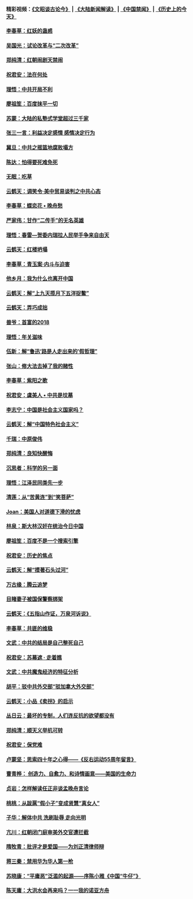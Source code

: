 #### 精彩视频：[《文昭谈古论今》](https://github.com/gfw-breaker/wenzhao) | [《大陆新闻解读》](https://github.com/gfw-breaker/ntdtv-comedy) | [《中国禁闻》](https://github.com/gfw-breaker/ntdtv-news) | [《历史上的今天》](https://github.com/gfw-breaker/today-in-history) 

#### [李春草：红妖的蛊惑](../pages/nsc993/n11017095.md?t=02011830) 

#### [吴国光：试论改革与“二次改革”](../pages/nsc993/n11017055.md?t=02011830) 

#### [郑纯清：红朝闹剧天禁闹](../pages/nsc993/n11017030.md?t=02011830) 

#### [祝君安：法在何处](../pages/nsc993/n11017021.md?t=02011830) 

#### [理悟：中共开局不利](../pages/nsc993/n11016938.md?t=02011830) 

#### [廖祖笙：百度抹平一切](../pages/nsc993/n11014925.md?t=02011830) 

#### [苏蒙：大陆的私塾式学堂超过三千家](../pages/nsc993/n11014334.md?t=02011830) 

#### [张三一言：利益决定感情 感情决定行为](../pages/nsc993/n11012463.md?t=02011830) 

#### [冀旦：中共之摇篮地腐败塌方](../pages/nsc993/n11009533.md?t=02011830) 

#### [陈达：怕得要死难免死](../pages/nsc993/n11009520.md?t=02011830) 

#### [无眠：吃草](../pages/nsc993/n11007940.md?t=02011830) 

#### [云鹤天：调笑令‧美中贸易谈判之中共心态](../pages/nsc993/n11007670.md?t=02011830) 

#### [李春草：蝶恋花  •  晚舟愁](../pages/nsc993/n11006605.md?t=02011830) 

#### [严家伟：甘作“二传手”的无名英雄](../pages/nsc993/n11005340.md?t=02011830) 

#### [理悟：春雷—贺委内瑞拉人民举手争来自由天](../pages/nsc993/n11005334.md?t=02011830) 

#### [云鹤天：红楼坍塌](../pages/nsc993/n11005318.md?t=02011830) 

#### [李春草：青玉案·内斗与迫害](../pages/nsc993/n11005306.md?t=02011830) 

#### [他乡月：我为什么也离开中国](../pages/nsc993/n11003553.md?t=02011830) 

#### [云鹤天：解“上九天揽月下五洋捉鳖”](../pages/nsc993/n11000750.md?t=02011830) 

#### [云鹤天：弄巧成拙](../pages/nsc993/n11000722.md?t=02011830) 

#### [兽爷：首富的2018](../pages/nsc993/n11000693.md?t=02011830) 

#### [理悟：年关滋味](../pages/nsc993/n10998847.md?t=02011830) 

#### [伍新：解“鲁迅‘路是人走出来的’假哲理”](../pages/nsc993/n10998777.md?t=02011830) 

#### [张山：修大法去掉了我的赌性](../pages/nsc993/n10997702.md?t=02011830) 

#### [李春草：紫阳之歌](../pages/nsc993/n10997679.md?t=02011830) 

#### [祝君安：虞美人 • 中共是坟墓](../pages/nsc993/n10996090.md?t=02011830) 

#### [李志宁：中国是社会主义国家吗？](../pages/nsc993/n10996097.md?t=02011830) 

#### [云鹤天：解“中国特色社会主义”](../pages/nsc993/n10996043.md?t=02011830) 

#### [千瑞：中原俊伟](../pages/nsc993/n10995401.md?t=02011830) 

#### [郑纯清：良知快醒悔](../pages/nsc993/n10995385.md?t=02011830) 

#### [沉思者：科学的另一面](../pages/nsc993/n10996074.md?t=02011830) 

#### [理悟：江泽民同类先一步](../pages/nsc993/n10995378.md?t=02011830) 

#### [清莲：从“苦黄连”到“笑菩萨”](../pages/nsc993/n10995466.md?t=02011830) 

#### [Joan：美国人对道德下滑的忧虑](../pages/nsc993/n10995424.md?t=02011830) 

#### [林泉：斯大林汉奸在统治今日中国](../pages/nsc993/n10995210.md?t=02011830) 

#### [廖祖笙：百度不是一个搜索引擎](../pages/nsc993/n10994961.md?t=02011830) 

#### [祝君安：历史的焦点](../pages/nsc993/n10994925.md?t=02011830) 

#### [云鹤天：解“摸著石头过河”](../pages/nsc993/n10993325.md?t=02011830) 

#### [万古缘：腾云追梦](../pages/nsc993/n10993120.md?t=02011830) 

#### [目睹妻子被国保警察绑架](../pages/nsc993/n10991525.md?t=02011830) 

#### [云鹤天：《五指山作证，万泉河诉说》](../pages/nsc993/n10991603.md?t=02011830) 

#### [李春草：共匪的维稳](../pages/nsc993/n10991348.md?t=02011830) 

#### [文武：中共的结局是自己整死自己](../pages/nsc993/n10989899.md?t=02011830) 

#### [祝君安：苏幕遮 · 走着瞧](../pages/nsc993/n10988901.md?t=02011830) 

#### [文武：中共魔鬼经济的特征分析](../pages/nsc993/n10987387.md?t=02011830) 

#### [胡平：驳中共外交部“驳加拿大外交部”](../pages/nsc993/n10987378.md?t=02011830) 

#### [云鹤天：小品《卖拐》的启示](../pages/nsc993/n10984392.md?t=02011830) 

#### [丛日云：最坏的专制，人们连反抗的欲望都没有](../pages/nsc993/n10984377.md?t=02011830) 

#### [郑纯清：顺天义举机可转](../pages/nsc993/n10984369.md?t=02011830) 

#### [祝君安：保党难](../pages/nsc993/n10984362.md?t=02011830) 

#### [卢蒙坚：思索四十年之心得——《反右运动55周年留言》](../pages/nsc993/n10984355.md?t=02011830) 

#### [曹青桦： 创造力、自愈力、和诗情画意——美国的生命力](../pages/nsc993/n10984216.md?t=02011830) 

#### [贞岩：怎样解读任正非谈孟晚舟言论](../pages/nsc993/n10984650.md?t=02011830) 

#### [桃桃：从跋扈“假小子”变成贤慧“真女人”](../pages/nsc993/n10984416.md?t=02011830) 

#### [子华：解体中共 洗刷耻辱 走向光明](../pages/nsc993/n10984019.md?t=02011830) 

#### [亢川：红朝闭门庭审美外交官遭拦截](../pages/nsc993/n10984050.md?t=02011830) 

#### [隋牧青：批评才是爱国——为刘正清律师辩](../pages/nsc993/n10983057.md?t=02011830) 

#### [蒋三秦：禁用华为华人第一枪](../pages/nsc993/n10982973.md?t=02011830) 

#### [苏晓康：“平庸恶”泛滥的起源——序陈小雅《中国“牛仔”》](../pages/nsc993/n10982008.md?t=02011830) 

#### [陈天庸：大洪水会再来吗？一一我的诺亚方舟](../pages/nsc993/n10981086.md?t=02011830) 

